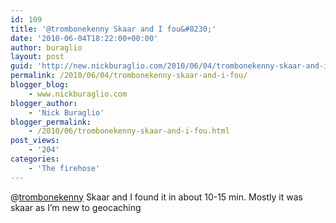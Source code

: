 ```yaml
---
id: 109
title: '@trombonekenny Skaar and I fou&#8230;'
date: '2010-06-04T18:22:00+00:00'
author: buraglio
layout: post
guid: 'http://new.nickburaglio.com/2010/06/04/trombonekenny-skaar-and-i-fou/'
permalink: /2010/06/04/trombonekenny-skaar-and-i-fou/
blogger_blog:
    - www.nickburaglio.com
blogger_author:
    - 'Nick Buraglio'
blogger_permalink:
    - /2010/06/trombonekenny-skaar-and-i-fou.html
post_views:
    - '204'
categories:
    - 'The firehose'
---
```


@[trombonekenny](http://twitter.com/trombonekenny) Skaar and I found it in about 10-15 min. Mostly it was skaar as I’m new to geocaching